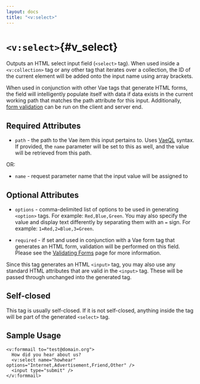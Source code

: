 ```yaml
---
layout: docs
title: "<v:select>"
---
```


# `<v:select>`{#v_select}

Outputs an HTML select input field (`<select>` tag). When used inside a
`<v:collection>` tag or any other tag that iterates over a collection,
the ID of the current element will be added onto the input name using
array brackets.

When used in conjunction with other Vae tags that generate HTML forms,
the field will intelligently populate itself with data if data exists in
the current working path that matches the path attribute for this input.
Additionally, [form validation](#vaeml_form_validation) can be run on
the client and server end.

## Required Attributes

-   `path` - the path to the Vae item this input pertains to. Uses
    [VaeQL](#vaeql) syntax. If provided, the `name` parameter will be
    set to this as well, and the value will be retrieved from this path.

OR:

-   `name` - request parameter name that the input value will be
    assigned to

## Optional Attributes

-   `options` - comma-delimited list of options to be used in generating
    `<option>` tags. For example: `Red,Blue,Green`. You may also specify
    the value and display text differently by separating them with an
    `=` sign. For example: `1=Red,2=Blue,3=Green`.

-   `required` - if set and used in conjunction with a Vae form tag that
    generates an HTML form, validation will be performed on this field.
    Please see the [Validating Forms](#vaeml_form_validation) page for
    more information.

Since this tag generates an HTML `<input>` tag, you may also use any
standard HTML attributes that are valid in the `<input>` tag. These will
be passed through unchanged into the generated tag.

## Self-closed

This tag is usually self-closed. If it is not self-closed, anything
inside the tag will be part of the generated `<select>` tag.

## Sample Usage

    <v:formmail to="test@domain.org">
      How did you hear about us?
      <v:select name="howhear" options="Internet,Advertisement,Friend,Other" />
      <input type="submit" />
    </v:formmail>
